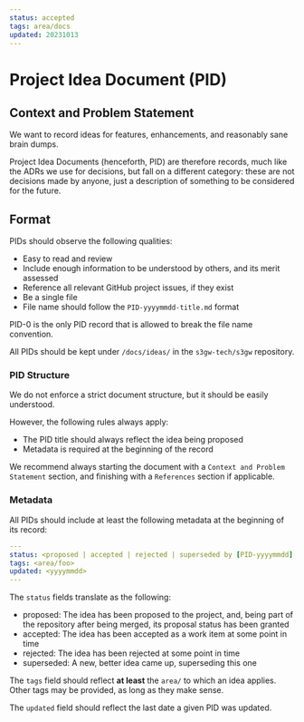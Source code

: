 ```yaml
---
status: accepted
tags: area/docs
updated: 20231013
---
```


# Project Idea Document (PID)

## Context and Problem Statement

We want to record ideas for features, enhancements, and reasonably sane brain
dumps.

Project Idea Documents (henceforth, PID) are therefore records, much like the
ADRs we use for decisions, but fall on a different category: these are not
decisions made by anyone, just a description of something to be considered for
the future.

## Format

PIDs should observe the following qualities:

- Easy to read and review
- Include enough information to be understood by others, and its merit assessed
- Reference all relevant GitHub project issues, if they exist
- Be a single file
- File name should follow the `PID-yyyymmdd-title.md` format

PID-0 is the only PID record that is allowed to break the file name convention.

All PIDs should be kept under `/docs/ideas/` in the `s3gw-tech/s3gw`
repository.

### PID Structure

We do not enforce a strict document structure, but it should be easily
understood.

However, the following rules always apply:

- The PID title should always reflect the idea being proposed
- Metadata is required at the beginning of the record

We recommend always starting the document with a `Context and Problem Statement`
section, and finishing with a `References` section if applicable.

### Metadata

All PIDs should include at least the following metadata at the beginning of its
record:

```yaml
---
status: <proposed | accepted | rejected | superseded by [PID-yyyymmdd](/docs/ideas/PID-yyyymmdd-foo.md)]>
tags: <area/foo>
updated: <yyyymmdd>
---
```

The `status` fields translate as the following:

- proposed: The idea has been proposed to the project, and, being part of the
  repository after being merged, its proposal status has been granted
- accepted: The idea has been accepted as a work item at some point in time
- rejected: The idea has been rejected at some point in time
- superseded: A new, better idea came up, superseding this one

The `tags` field should reflect **at least** the `area/` to which an idea
applies. Other tags may be provided, as long as they make sense.

The `updated` field should reflect the last date a given PID was updated.
